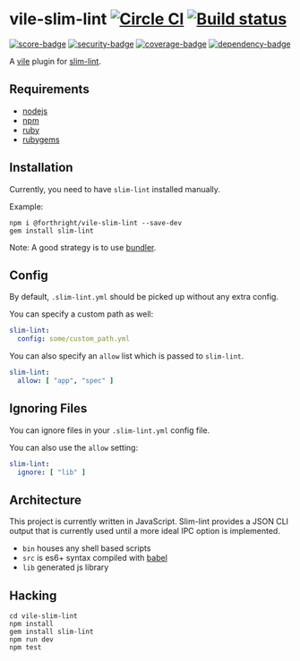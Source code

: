 # vile-slim-lint [![Circle CI](https://circleci.com/gh/brentlintner/vile-slim-lint.svg?style=svg&circle-token=1f9abaf70a595024e47e9f5163e4bc7cca2a4fad)](https://circleci.com/gh/brentlintner/vile-slim-lint) [![Build status](https://ci.appveyor.com/api/projects/status/mfb65fn2i8dc70xc/branch/master?svg=true)](https://ci.appveyor.com/project/brentlintner/vile-slim-lint/branch/master)

[![score-badge](https://vile.io/brentlintner/vile-slim-lint/badges/score?token=9Gu6poQq8zVoeGTszNUR)](https://vile.io/brentlintner/vile-slim-lint) [![security-badge](https://vile.io/brentlintner/vile-slim-lint/badges/security?token=9Gu6poQq8zVoeGTszNUR)](https://vile.io/brentlintner/vile-slim-lint) [![coverage-badge](https://vile.io/brentlintner/vile-slim-lint/badges/coverage?token=9Gu6poQq8zVoeGTszNUR)](https://vile.io/brentlintner/vile-slim-lint) [![dependency-badge](https://vile.io/brentlintner/vile-slim-lint/badges/dependency?token=9Gu6poQq8zVoeGTszNUR)](https://vile.io/brentlintner/vile-slim-lint)

A [vile](https://vile.io) plugin for [slim-lint](https://github.com/sds/slim-lint).

## Requirements

- [nodejs](http://nodejs.org)
- [npm](http://npmjs.org)
- [ruby](http://ruby-lang.org)
- [rubygems](http://rubygems.org)

## Installation

Currently, you need to have `slim-lint` installed manually.

Example:

    npm i @forthright/vile-slim-lint --save-dev
    gem install slim-lint

Note: A good strategy is to use [bundler](http://bundler.io).

## Config

By default, `.slim-lint.yml` should be picked up without any
extra config.

You can specify a custom path as well:

```yml
slim-lint:
  config: some/custom_path.yml
```

You can also specify an `allow` list which is passed to `slim-lint`.

```yml
slim-lint:
  allow: [ "app", "spec" ]
```

## Ignoring Files

You can ignore files in your `.slim-lint.yml` config file.

You can also use the `allow` setting:

```yml
slim-lint:
  ignore: [ "lib" ]
```

## Architecture

This project is currently written in JavaScript. Slim-lint provides
a JSON CLI output that is currently used until a more ideal
IPC option is implemented.

- `bin` houses any shell based scripts
- `src` is es6+ syntax compiled with [babel](https://babeljs.io)
- `lib` generated js library

## Hacking

    cd vile-slim-lint
    npm install
    gem install slim-lint
    npm run dev
    npm test
